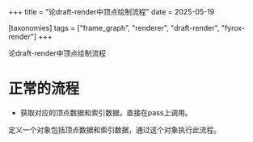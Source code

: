 +++
title = "论draft-render中顶点绘制流程"
date = 2025-05-19

[taxonomies]
tags = ["frame_graph", "renderer", "draft-render", "fyrox-render"]
+++

论draft-render中顶点绘制流程
<!-- more -->

# 正常的流程
- 获取对应的顶点数据和索引数据，直接在pass上调用。

定义一个对象包括顶点数据和索引数据，通过这个对象执行此流程。

